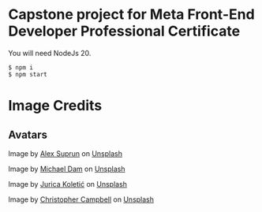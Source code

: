 # Capstone project for Meta Front-End Developer Professional Certificate

You will need NodeJs 20.

```
$ npm i
$ npm start
```

# Image Credits

## Avatars

Image by <a href="https://unsplash.com/de/@sooprun?utm_content=creditCopyText&utm_medium=referral&utm_source=unsplash">Alex Suprun</a> on <a href="https://unsplash.com/de/fotos/man-in-black-button-up-shirt-ZHvM3XIOHoE?utm_content=creditCopyText&utm_medium=referral&utm_source=unsplash">Unsplash</a>

Image by <a href="https://unsplash.com/de/@michaeldam?utm_content=creditCopyText&utm_medium=referral&utm_source=unsplash">Michael Dam</a> on <a href="https://unsplash.com/de/fotos/nahaufnahme-einer-lachelnden-frau-mEZ3PoFGs_k?utm_content=creditCopyText&utm_medium=referral&utm_source=unsplash">Unsplash</a>

Image by <a href="https://unsplash.com/de/@juricakoletic?utm_content=creditCopyText&utm_medium=referral&utm_source=unsplash">Jurica Koletić</a> on <a href="https://unsplash.com/de/fotos/mann-tragt-henley-top-portrat-7YVZYZeITc8?utm_content=creditCopyText&utm_medium=referral&utm_source=unsplash">Unsplash</a>

Image by <a href="https://unsplash.com/de/@chrisjoelcampbell?utm_content=creditCopyText&utm_medium=referral&utm_source=unsplash">Christopher Campbell</a> on <a href="https://unsplash.com/de/fotos/flachfokusfotografie-von-frauen-im-freien-wahrend-des-tages-rDEOVtE7vOs?utm_content=creditCopyText&utm_medium=referral&utm_source=unsplash">Unsplash</a>
